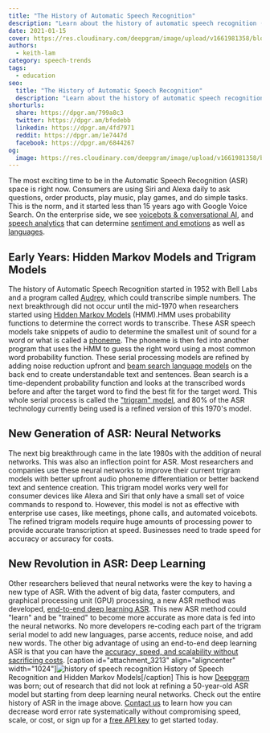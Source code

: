 ```yaml
---
title: "The History of Automatic Speech Recognition"
description: "Learn about the history of automatic speech recognition (ASR) and how end-to-end deep learning is creating a new revolution in ASR."
date: 2021-01-15
cover: https://res.cloudinary.com/deepgram/image/upload/v1661981358/blog/the-history-of-automatic-speech-recognition/history-of-asr-infogfx%402x.jpg
authors:
  - keith-lam
category: speech-trends
tags:
  - education
seo:
  title: "The History of Automatic Speech Recognition"
  description: "Learn about the history of automatic speech recognition (ASR) and how end-to-end deep learning is creating a new revolution in ASR."
shorturls:
  share: https://dpgr.am/799a8c3
  twitter: https://dpgr.am/bfedebb
  linkedin: https://dpgr.am/4fd7971
  reddit: https://dpgr.am/1e7447d
  facebook: https://dpgr.am/6844267
og:
  image: https://res.cloudinary.com/deepgram/image/upload/v1661981358/blog/the-history-of-automatic-speech-recognition/history-of-asr-infogfx%402x.jpg
---
```


The most exciting time to be in the Automatic Speech Recognition (ASR) space is right now. Consumers are using Siri and Alexa daily to ask questions, order products, play music, play games, and do simple tasks. This is the norm, and it started less than 15 years ago with Google Voice Search. On the enterprise side, we see [voicebots & conversational AI](https://deepgram.com/solutions/voicebots/), and [speech analytics](https://deepgram.com/solutions/speech-analytics/) that can determine [sentiment and emotions](https://blog.deepgram.com/sentiment-analysis-emotion-regulation-difference/) as well as [languages](https://deepgram.com/product/languages/).

## **Early Years: Hidden Markov Models and Trigram Models**

The history of Automatic Speech Recognition started in 1952 with Bell Labs and a program called [Audrey](https://astaspeaks.wordpress.com/2014/10/13/audrey-the-first-speech-recognition-system/), which could transcribe simple numbers. The next breakthrough did not occur until the mid-1970 when researchers started using [Hidden Markov Models](https://jonathan-hui.medium.com/speech-recognition-gmm-hmm-8bb5eff8b196) (HMM).HMM uses probability functions to determine the correct words to transcribe. These ASR speech models take snippets of audio to determine the smallest unit of sound for a word or what is called a [phoneme](https://www.britannica.com/topic/phoneme).  The phoneme is then fed into another program that uses the HMM to guess the right word using a most common word probability function. These serial processing models are refined by adding noise reduction upfront and [beam search language models](https://towardsdatascience.com/an-intuitive-explanation-of-beam-search-9b1d744e7a0f) on the back end to create understandable text and sentences. Bean search is a time-dependent probability function and looks at the transcribed words before and after the target word to find the best fit for the target word. This whole serial process is called the ["trigram" model](https://towardsdatascience.com/introduction-to-language-models-n-gram-e323081503d9), and 80% of the ASR technology currently being used is a refined version of this 1970's model.

## **New Generation of ASR: Neural Networks**

The next big breakthrough came in the late 1980s with the addition of neural networks. This was also an inflection point for ASR. Most researchers and companies use these neural networks to improve their current trigram models with better upfront audio phoneme differentiation or better backend text and sentence creation. This trigram model works very well for consumer devices like Alexa and Siri that only have a small set of voice commands to respond to.  However, this model is not as effective with enterprise use cases, like meetings, phone calls, and automated voicebots. The refined trigram models require huge amounts of processing power to provide accurate transcription at speed. Businesses need to trade speed for accuracy or accuracy for costs. 

## **New Revolution in ASR: Deep Learning**

Other researchers believed that neural networks were the key to having a new type of ASR. With the advent of big data, faster computers, and graphical processing unit (GPU) processing, a new ASR method was developed, [end-to-end deep learning ASR](https://heartbeat.fritz.ai/the-3-deep-learning-frameworks-for-end-to-end-speech-recognition-that-power-your-devices-37b891ddc380). This new ASR method could "learn" and be "trained" to become more accurate as more data is fed into the neural networks. No more developers re-coding each part of the trigram serial model to add new languages, parse accents, reduce noise, and add new words. The other big advantage of using an end-to-end deep learning ASR is that you can have the [accuracy, speed, and scalability without sacrificing costs](https://offers.deepgram.com/how-to-evaluate-deep-learning-asr-platform-solution-brief). [caption id="attachment_3213" align="aligncenter" width="1024"]![history of speech recognition](https://res.cloudinary.com/deepgram/image/upload/v1661976833/blog/the-history-of-automatic-speech-recognition/history-hmm-v-dg_2%402x-1024x580.png) History of Speech Recognition and Hidden Markov Models[/caption]   This is how [Deepgram](https://deepgram.com/company/about/) was born; out of research that did not look at refining a 50-year-old ASR model but starting from deep learning neural networks. Check out the entire history of ASR in the image above. [Contact us](https://deepgram.com/contact-us/) to learn how you can decrease word error rate systematically without compromising speed, scale, or cost, or sign up for a [free API key](https://console.deepgram.com/signup) to get started today.




